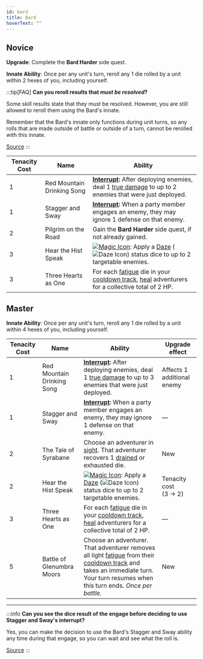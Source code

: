```yaml
---
id: bard
title: Bard
hoverText: ""
---
```


## Novice

**Upgrade**: Complete the **Bard Harder** side quest.

**Innate Ability**: Once per any unit's turn, reroll any 1 die rolled by a unit within 2 hexes of you, including yourself.

:::tip[FAQ]
**Can you reroll results that _must be resolved_?**

Some skill results state that they must be resolved. However, you are still allowed to reroll them using the Bard's innate.

Remember that the Bard's innate only functions during unit turns, so any rolls that are made outside of battle or outside of a turn, cannot be rerolled with this innate.

<a href="https://support.chiptheorygames.com/support/solutions/articles/33000294923" target="_blank">Source</a>
:::

| Tenacity Cost | Name                       | Ability                                                                                                                                                                                                                                                                     |
| ------------- | -------------------------- | --------------------------------------------------------------------------------------------------------------------------------------------------------------------------------------------------------------------------------------------------------------------------- |
| 1             | Red Mountain Drinking Song | **[Interrupt](/docs/glossary/interrupt):** After deploying enemies, deal 1 [true damage](/docs/glossary/true-damage) to up to 2 enemies that were just deployed.                                                                                                            |
| 1             | Stagger and Sway           | **[Interrupt](/docs/glossary/interrupt):** When a party member engages an enemy, they may ignore 1 defense on that enemy.                                                                                                                                                   |
| 2             | Pilgrim on the Road        | Gain the **Bard Harder** side quest, if not already gained.                                                                                                                                                                                                                 |
| 3             | Hear the Hist Speak        | [<img src="/icons/magic.svg" alt="Magic Icon" className="icon-svg" />](/docs/battles/battle-forms/magic): Apply a [Daze](/docs/battles/status-effects/daze) (<img src="/icons/daze.svg" alt="Daze Icon" className="icon-svg" />) status dice to up to 2 targetable enemies. |
| 3             | Three Hearts as One        | For each [fatigue](/docs/glossary/fatigue) die in your [cooldown track](/docs/glossary/cooldown-track), [heal](/docs/glossary/healing) adventurers for a collective total of 2 HP.                                                                                          |

## Master

**Innate Ability**: Once per any unit's turn, reroll any 1 die rolled by a unit within 4 hexes of you, including yourself.

| Tenacity Cost | Name                       | Ability                                                                                                                                                                                                                                                                     | Upgrade effect             |
| ------------- | -------------------------- | --------------------------------------------------------------------------------------------------------------------------------------------------------------------------------------------------------------------------------------------------------------------------- | -------------------------- |
| 1             | Red Mountain Drinking Song | **[Interrupt](/docs/glossary/interrupt):** After deploying enemies, deal 1 [true damage](/docs/glossary/true-damage) to up to 3 enemies that were just deployed.                                                                                                            | Affects 1 additional enemy |
| 1             | Stagger and Sway           | **[Interrupt](/docs/glossary/interrupt):** When a party member engages an enemy, they may ignore 1 defense on that enemy.                                                                                                                                                   | —                          |
| 2             | The Tale of Syrabane       | Choose an adventurer in [sight](/docs/glossary/sight). That adventurer recovers 1 [drained](/docs/glossary/drained) or exhausted die.                                                                                                                                       | New                        |
| 2             | Hear the Hist Speak        | [<img src="/icons/magic.svg" alt="Magic Icon" className="icon-svg" />](/docs/battles/battle-forms/magic): Apply a [Daze](/docs/battles/status-effects/daze) (<img src="/icons/daze.svg" alt="Daze Icon" className="icon-svg" />) status dice to up to 2 targetable enemies. | Tenacity cost<br/>(3 → 2)  |
| 3             | Three Hearts as One        | For each [fatigue](/docs/glossary/fatigue) die in your [cooldown track](/docs/glossary/cooldown-track), [heal](/docs/glossary/healing) adventurers for a collective total of 2 HP.                                                                                          | —                          |
| 5             | Battle of Glenumbra Moors  | Choose an adventurer. That adventurer removes all light [fatigue](/docs/glossary/fatigue) from their [cooldown track](/docs/glossary/cooldown-track) and takes an immediate turn. Your turn resumes when this turn ends. _Once per battle._                                 | New                        |

---

:::info
**Can you see the dice result of the engage before deciding to use Stagger and Sway's interrupt?**

Yes, you can make the decision to use the Bard's Stagger and Sway ability any time during that engage, so you can wait and see what the roll is.

<a href="https://discord.com/channels/273472391403798528/1361396124782694450/1361759800282714353" target="_blank">Source</a>
:::
